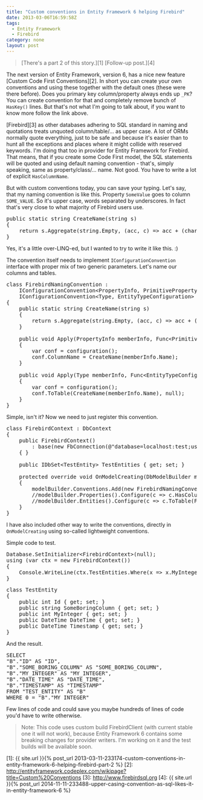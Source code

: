 ```yaml
---
title: "Custom conventions in Entity Framework 6 helping Firebird"
date: 2013-03-06T16:59:58Z
tags:
  - Entity Framework
  - Firebird
category: none
layout: post
---
```

> [There's a part 2 of this story.][1]
> [Follow-up post.][4]

The next version of Entity Framework, version 6, has a nice new feature [Custom Code First Conventions][2]. In short you can create your own conventions and using these together with the default ones (these were there before). Does you primary key column/property always ends up `_PK`? You can create convention for that and completely remove bunch of `HasKey()` lines. But that's not what I'm going to talk about, if you want to know more follow the link above.

<!-- excerpt -->

[Firebird][3] as other databases adhering to SQL standard in naming and quotations treats unquoted column/table/... as upper case. A lot of ORMs normally quote everything, just to be safe and because it's easier than to hunt all the exceptions and places where it might collide with reserved keywords. I'm doing that too in provider for Entity Framework for Firebird. That means, that if you create some Code First model, the SQL statements will be quoted and using default naming convention - that's, simply speaking, same as property/class/... name. Not good. You have to write a lot of explicit `HasColumnName`.

But with custom conventions today, you can save your typing. Let's say, that my naming convention is like this. Property `SomeValue` goes to column `SOME_VALUE`. So it's upper case, words separated by underscores. In fact that's very close to what majority of Firebird users use.

<pre class="brush:csharp">
public static string CreateName(string s)
{
	return s.Aggregate(string.Empty, (acc, c) =&gt; acc + (char.IsUpper(c) &amp;&amp; !string.IsNullOrEmpty(acc) ? "_" + c : char.ToUpperInvariant(c).ToString()), _ =&gt; _);
}
</pre>

Yes, it's a little over-LINQ-ed, but I wanted to try to write it like this. :)

The convention itself needs to implement `IConfigurationConvention` interface with proper mix of two generic parameters. Let's name our columns and tables.

<pre class="brush:csharp">
class FirebirdNamingConvention :
	IConfigurationConvention&lt;PropertyInfo, PrimitivePropertyConfiguration&gt;,
	IConfigurationConvention&lt;Type, EntityTypeConfiguration&gt;
{
	public static string CreateName(string s)
	{
		return s.Aggregate(string.Empty, (acc, c) =&gt; acc + (char.IsUpper(c) &amp;&amp; !string.IsNullOrEmpty(acc) ? "_" + c : char.ToUpperInvariant(c).ToString()), _ =&gt; _);
	}

	public void Apply(PropertyInfo memberInfo, Func&lt;PrimitivePropertyConfiguration&gt; configuration)
	{
		var conf = configuration();
		conf.ColumnName = CreateName(memberInfo.Name);
	}

	public void Apply(Type memberInfo, Func&lt;EntityTypeConfiguration&gt; configuration)
	{
		var conf = configuration();
		conf.ToTable(CreateName(memberInfo.Name), null);
	}
}
</pre>

Simple, isn't it? Now we need to just register this convention.

<pre class="brush:csharp">
class FirebirdContext : DbContext
{
	public FirebirdContext()
		: base(new FbConnection(@"database=localhost:test;user=sysdba;password=masterkey"), true)
	{ }

	public IDbSet&lt;TestEntity&gt; TestEntities { get; set; }

	protected override void OnModelCreating(DbModelBuilder modelBuilder)
	{
		modelBuilder.Conventions.Add(new FirebirdNamingConvention());
		//modelBuilder.Properties().Configure(c =&gt; c.HasColumnName(FirebirdNamingConvention.CreateName(c.ClrPropertyInfo.Name)));
		//modelBuilder.Entities().Configure(c =&gt; c.ToTable(FirebirdNamingConvention.CreateName(c.ClrType.Name)));
	}
}
</pre>

I have also included other way to write the conventions, directly in `OnModelCreating` using so-called lightweight conventions.

Simple code to test.

<pre class="brush:csharp">
Database.SetInitializer&lt;FirebirdContext&gt;(null);
using (var ctx = new FirebirdContext())
{
	Console.WriteLine(ctx.TestEntities.Where(x =&gt; x.MyInteger == 0).ToString());
}
</pre>
<pre class="brush:csharp">
class TestEntity
{
	public int Id { get; set; }
	public string SomeBoringColumn { get; set; }
	public int MyInteger { get; set; }
	public DateTime DateTime { get; set; }
	public DateTime Timestamp { get; set; }
}
</pre>

And the result.

<pre class="brush:sql">
SELECT
"B"."ID" AS "ID",
"B"."SOME_BORING_COLUMN" AS "SOME_BORING_COLUMN",
"B"."MY_INTEGER" AS "MY_INTEGER",
"B"."DATE_TIME" AS "DATE_TIME",
"B"."TIMESTAMP" AS "TIMESTAMP"
FROM "TEST_ENTITY" AS "B"
WHERE 0 = "B"."MY_INTEGER"
</pre>

Few lines of code and could save you maybe hundreds of lines of code you'd have to write otherwise.

> Note: This code uses custom build FirebirdClient (with current stable one it will not work), because Entity Framework 6 contains some breaking changes for provider writers. I'm working on it and the test builds will be available soon.

[1]: {{ site.url }}{% post_url 2013-03-11-233174-custom-conventions-in-entity-framework-6-helping-firebird-part-2 %}
[2]: http://entityframework.codeplex.com/wikipage?title=Custom%20Conventions
[3]: http://www.firebirdsql.org
[4]: {{ site.url }}{% post_url 2014-11-11-233488-upper-casing-convention-as-sql-likes-it-in-entity-framework-6 %}